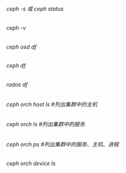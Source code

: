 ###### ceph -s 或 ceph status<br>
###### ceph -v<br>
###### ceph osd df<br>
###### ceph df<br>
###### rados df<br>
###### ceph orch host ls \#列出集群中的主机
###### ceph orch ls \#列出集群中的服务
###### ceph orch ps \#列出集群中的服务、主机、进程


###### ceph orch device ls
